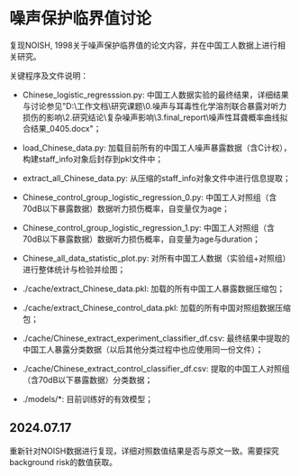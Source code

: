 # 噪声保护临界值讨论

复现NOISH, 1998关于噪声保护临界值的论文内容，并在中国工人数据上进行相关研究。

关键程序及文件说明：

* Chinese_logistic_regresssion.py: 中国工人数据实验的最终结果，详细结果与讨论参见"D:\工作文档\研究课题\0.噪声与耳毒性化学溶剂联合暴露对听力损伤的影响\2.研究结论\复杂噪声影响\3.final_report\噪声性耳聋概率曲线拟合结果_0405.docx"；
* load_Chinese_data.py: 加载目前所有的中国工人噪声暴露数据（含C计权），构建staff_info对象后封存到pkl文件中；
* extract_all_Chinese_data.py: 从压缩的staff_info对象文件中进行信息提取；
* Chinese_control_group_logistic_regression_0.py: 中国工人对照组（含70dB以下暴露数据）数据听力损伤概率，自变量仅为age；
* Chinese_control_group_logistic_regression_1.py: 中国工人对照组（含70dB以下暴露数据）数据听力损伤概率，自变量为age与duration；
* Chinese_all_data_statistic_plot.py: 对所有中国工人数据（实验组+对照组）进行整体统计与检验并绘图；

* ./cache/extract_Chinese_data.pkl: 加载的所有中国工人暴露数据压缩包；
* ./cache/extract_Chinese_control_data.pkl: 加载的所有中国对照组数据压缩包；
* ./cache/Chinese_extract_experiment_classifier_df.csv: 最终结果中提取的中国工人暴露分类数据（以后其他分类过程中也应使用同一份文件）；
* ./cache/Chinese_extract_control_classifier_df.csv: 提取的中国工人对照组（含70dB以下暴露数据）分类数据；
* ./models/*: 目前训练好的有效模型；

## 2024.07.17

重新针对NOISH数据进行复现，详细对照数值结果是否与原文一致。需要探究background risk的数值获取。
